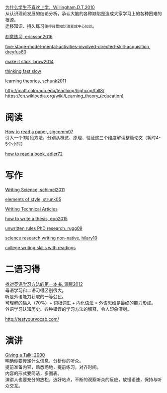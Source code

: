 [为什么学生不喜欢上学，Willingham.D.T.2010](https://book.douban.com/subject/4864832/)  
从认识理论发展的结论分析，承认大脑的各种缺陷是造成大家学习上的各种困难的根源。  
迁移知识、持久练习`使得背景知识演变成中心知识`。  

[刻意练习, ericsson2016](https://book.douban.com/subject/26895993/)

[five-stage-model-mental-activities-involved-directed-skill-acquisition, dreyfus80](https://www.researchgate.net/publication/235125013_A_Five-Stage_Model_of_the_Mental_Activities_Involved_in_Directed_Skill_Acquisition)

[make it stick, brow2014](file:///Users/liangge/Desktop/kupdf.net_make-it-stick-the-science-of-successful-learning.pdf)

[thinking fast slow](https://paulminors.com/blog/thinking-fast-slow-book-summary-pdf/)

[learning theories, schunk2011](https://book.douban.com/subject/10579469/?from=tag)

http://matt.colorado.edu/teaching/highcog/fall8/  
https://en.wikipedia.org/wiki/Learning_theory_(education)  

# 阅读
[How to read a paper, sigcomm07](http://home.cse.ust.hk/~weiwa/teaching/Fall16-COMP6611B/reading_list/PaperReading.pdf)  
引入一个3阶段方法，分别从概览、原理、验证这三个维度解读整篇论文（耗时4-5个小时）

[how to read a book, adler72](https://book.douban.com/subject/1383525/)

# 写作

[Writing Science, schimel2011](https://book.douban.com/subject/10567201/)

[elements of style, strunk05](https://book.douban.com/subject/2210350/)  

[Writing Technical Articles](http://www.cs.columbia.edu/~hgs/etc/writing-style.html)

[how to write a thesis, eoo2015](https://book.douban.com/subject/26344722/)  

[unwritten rules PhD research, rugg09](https://book.douban.com/subject/3518087/)

[science research writing non-native, hilary10](https://book.douban.com/subject/4473481/)

[college writing skills with readings](https://book.douban.com/subject/26275079/)

# 二语习得
[找对英语学习方法的第一本书, 漏屋2012](https://book.douban.com/subject/11522125/)  
母语学习和二语习得区别很大。  
听是外语能力获取的一等公民。  
可理解的输入（70%）+ 词根词汇 + 内化语法 = 外语思维是最终的能力形成。  
外语学习认知历史、各种错误的学习方法的解释，令人印象深刻。  

http://testyourvocab.com/

# 演讲
[Giving a Talk, 2000](http://home.cse.ust.hk/~weiwa/teaching/Fall16-COMP6611B/reading_list/GivingATalk.pdf)  
明确你要传递什么信息，分析你的听众。  
提前准备内容，熟悉场地，提前练习，对齐时间。   
内容的形式要简洁，多图表。  
演讲人也要充分的放松，选好站点，不断的观察听众的反应，放慢语速，保持与听众交互。  
